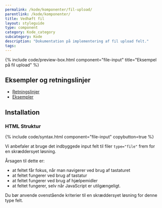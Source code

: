 ```yaml
---
permalink: /kode/komponenter/fil-upload/
parentlink: /kode/komponenter/
title: Vedhæft fil
layout: styleguide
type: component
category: Kode_category
subcategory: Kode
description: "Dokumentation på implementering af fil upload felt."
tags:
---
```


{% include code/preview-box.html component="file-input" title="Eksempel på fil upload" %}

## Eksempler og retningslinjer
<ul class="nobullet-list">
    <li><a href="/komponenter/fil-upload/#retningslinjer">Retningslinjer</a></li>
    <li><a href="/komponenter/fil-upload/">Eksempler</a></li>
</ul>

## Installation

### HTML Struktur

{% include code/syntax.html component="file-input" copybutton=true %}

Vi anbefaler at bruge det indbyggede input felt til filer `type="file"` frem for en skræddersyet løsning.

Årsagen til dette er:

- at feltet får fokus, når man navigerer ved brug af tastaturet
- at feltet fungerer ved brug af tastatur
- at feltet fungerer ved brug af hjælpemidler
- at feltet fungerer, selv når JavaScript er utilgængeligt.

Du bør anvende ovenstående kriterier til en skræddersyet løsning for denne type felt.
